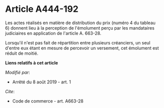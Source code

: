 # Article A444-192

Les actes réalisés en matière de distribution du prix (numéro 4 du tableau 6) donnent lieu à la perception de l'émolument
perçu par les mandataires judiciaires en application de l'article A. 663-28.

Lorsqu'il n'est pas fait de répartition entre plusieurs créanciers, un seul d'entre eux étant en mesure de percevoir un
versement, cet émolument est réduit de moitié.

**Liens relatifs à cet article**

_Modifié par_:

  - Arrêté du 8 août 2019 - art. 1

_Cite_:

  - Code de commerce - art. A663-28
